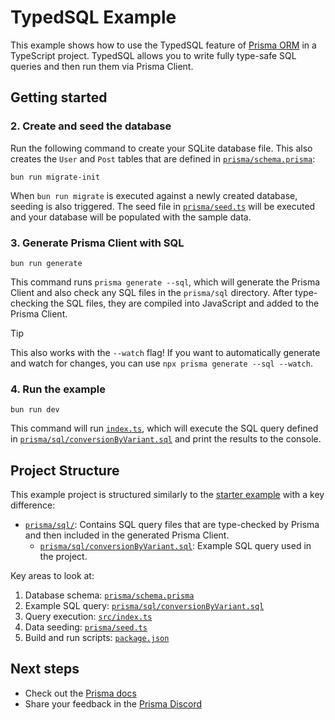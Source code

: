 # TypedSQL Example

This example shows how to use the TypedSQL feature of [Prisma ORM](https://www.prisma.io/docs/orm/overview/introduction/what-is-prisma) in a TypeScript project. TypedSQL allows you to write fully type-safe SQL queries and then run them via Prisma Client.

## Getting started

### 2. Create and seed the database

Run the following command to create your SQLite database file. This also creates the `User` and `Post` tables that are defined in [`prisma/schema.prisma`](./prisma/schema.prisma):

```
bun run migrate-init
```

When `bun run migrate` is executed against a newly created database, seeding is also triggered. The seed file in [`prisma/seed.ts`](./prisma/seed.ts) will be executed and your database will be populated with the sample data.

### 3. Generate Prisma Client with SQL

```
bun run generate
```

This command runs `prisma generate --sql`, which will generate the Prisma Client and also check any SQL files in the `prisma/sql` directory. After type-checking the SQL files, they are compiled into JavaScript and added to the Prisma Client.

> [!TIP]
> This also works with the `--watch` flag! If you want to automatically generate and watch for changes, you can use `npx prisma generate --sql --watch`.

### 4. Run the example

```
bun run dev
```

This command will run [`index.ts`](./index.ts), which will execute the SQL query defined in [`prisma/sql/conversionByVariant.sql`](./prisma/sql/conversionByVariant.sql) and print the results to the console.

## Project Structure

This example project is structured similarly to the [starter example](https://github.com/prisma/prisma-examples/tree/latest/typescript/starter) with a key difference:

- [`prisma/sql/`](./prisma/sql/): Contains SQL query files that are type-checked by Prisma and then included in the generated Prisma Client.
  - [`prisma/sql/conversionByVariant.sql`](./prisma/sql/conversionByVariant.sql): Example SQL query used in the project.

Key areas to look at:
1. Database schema: [`prisma/schema.prisma`](./prisma/schema.prisma)
2. Example SQL query: [`prisma/sql/conversionByVariant.sql`](./prisma/sql/conversionByVariant.sql)
3. Query execution: [`src/index.ts`](./src/index.ts)
4. Data seeding: [`prisma/seed.ts`](./prisma/seed.ts)
5. Build and run scripts: [`package.json`](./package.json)

## Next steps

- Check out the [Prisma docs](https://www.prisma.io/docs)
- Share your feedback in the [Prisma Discord](https://pris.ly/discord)
